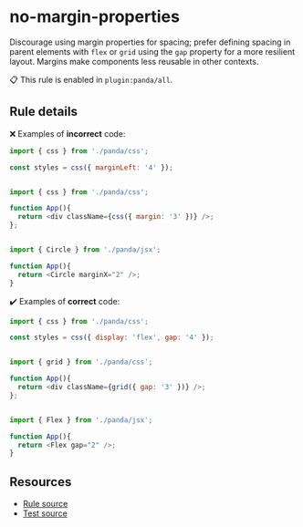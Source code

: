 [//]: # (This file is generated by eslint-docgen. Do not edit it directly.)

# no-margin-properties

Discourage using margin properties for spacing; prefer defining spacing in parent elements with `flex` or `grid` using the `gap` property for a more resilient layout. Margins make components less reusable in other contexts.

📋 This rule is enabled in `plugin:panda/all`.

## Rule details

❌ Examples of **incorrect** code:
```js
import { css } from './panda/css';

const styles = css({ marginLeft: '4' });
```
```js

import { css } from './panda/css';

function App(){
  return <div className={css({ margin: '3' })} />;
};
```
```js

import { Circle } from './panda/jsx';

function App(){
  return <Circle marginX="2" />;
}
```

✔️ Examples of **correct** code:
```js
import { css } from './panda/css';

const styles = css({ display: 'flex', gap: '4' });
```
```js

import { grid } from './panda/css';

function App(){
  return <div className={grid({ gap: '3' })} />;
};
```
```js

import { Flex } from './panda/jsx';

function App(){
  return <Flex gap="2" />;
}
```

## Resources

* [Rule source](/plugin/src/rules/no-margin-properties.ts)
* [Test source](/plugin/tests/no-margin-properties.test.ts)
